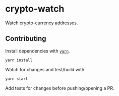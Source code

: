 # crypto-watch

Watch crypto-currency addresses.

## Contributing

Install dependencies with [`yarn`](https://yarnpkg.com/lang/en/).

```
yarn install
```

Watch for changes and test/build with

```
yarn start
```

Add tests for changes before pushing/opening a PR.
